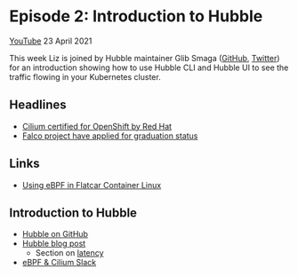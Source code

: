 # Episode 2: Introduction to Hubble

[YouTube](https://youtu.be/hD2iJUyIXQw) 23 April 2021

This week Liz is joined by Hubble maintainer Glib Smaga ([GitHub](https://github.com/glibsm), [Twitter](https://twitter.com/glibsm)) for an introduction showing how to use Hubble CLI and Hubble UI to see the traffic flowing in your Kubernetes cluster. 

## Headlines

* [Cilium certified for OpenShift by Red Hat](https://access.redhat.com/articles/5436171)
* [Falco project have applied for graduation status](https://github.com/cncf/toc/pull/641) 

## Links

* [Using eBPF in Flatcar Container Linux](https://kinvolk.io/blog/2021/04/using-ebpf-in-flatcar-container-linux/) 

## Introduction to Hubble

* [Hubble on GitHub](https://github.com/cilium/hubble)
* [Hubble blog post](https://cilium.io/blog/2019/11/19/announcing-hubble)
  * Section on [latency](https://cilium.io/blog/2019/11/19/announcing-hubble#http-requestresponse-rate--latency)
* [eBPF & Cilium Slack](https://cilium.herokuapp.com)




